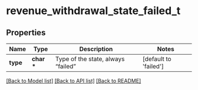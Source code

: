 # revenue_withdrawal_state_failed_t

## Properties
Name | Type | Description | Notes
------------ | ------------- | ------------- | -------------
**type** | **char \*** | Type of the state, always “failed” | [default to 'failed']

[[Back to Model list]](../README.md#documentation-for-models) [[Back to API list]](../README.md#documentation-for-api-endpoints) [[Back to README]](../README.md)


